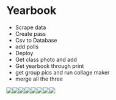 # Yearbook

- Scrape data
- Create pass
- Csv to Database
- add polls
- Deploy 
- Get class photo and add
- Get yearbook through print
- get group pics and run collage maker
- merge all the three

[![](https://sourcerer.io/fame/abhinavcode/COPS-IITBHU/Yearbook/images/0)](https://sourcerer.io/fame/abhinavcode/COPS-IITBHU/Yearbook/links/0)[![](https://sourcerer.io/fame/abhinavcode/COPS-IITBHU/Yearbook/images/1)](https://sourcerer.io/fame/abhinavcode/COPS-IITBHU/Yearbook/links/1)[![](https://sourcerer.io/fame/abhinavcode/COPS-IITBHU/Yearbook/images/2)](https://sourcerer.io/fame/abhinavcode/COPS-IITBHU/Yearbook/links/2)[![](https://sourcerer.io/fame/abhinavcode/COPS-IITBHU/Yearbook/images/3)](https://sourcerer.io/fame/abhinavcode/COPS-IITBHU/Yearbook/links/3)[![](https://sourcerer.io/fame/abhinavcode/COPS-IITBHU/Yearbook/images/4)](https://sourcerer.io/fame/abhinavcode/COPS-IITBHU/Yearbook/links/4)[![](https://sourcerer.io/fame/abhinavcode/COPS-IITBHU/Yearbook/images/5)](https://sourcerer.io/fame/abhinavcode/COPS-IITBHU/Yearbook/links/5)[![](https://sourcerer.io/fame/abhinavcode/COPS-IITBHU/Yearbook/images/6)](https://sourcerer.io/fame/abhinavcode/COPS-IITBHU/Yearbook/links/6)[![](https://sourcerer.io/fame/abhinavcode/COPS-IITBHU/Yearbook/images/7)](https://sourcerer.io/fame/abhinavcode/COPS-IITBHU/Yearbook/links/7)
